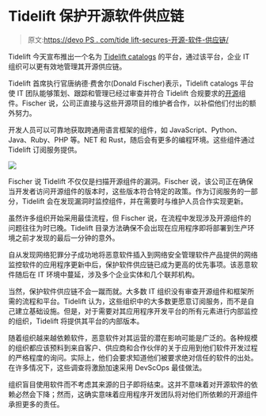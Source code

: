 # Tidelift 保护开源软件供应链

> 原文:[https://devo PS . com/tide lift-secures-开源-软件-供应链/](https://devops.com/tidelift-secures-open-source-software-supply-chains/)

Tidelift 今天宣布推出一个名为 [Tidelift catalogs](https://www.prnewswire.com/news-releases/tidelift-introduces-a-comprehensive-way-for-organizations-to-ensure-the-health-of-their-open-source-supply-chain-301216456.html) 的平台，通过该平台，企业 IT 组织可以更有效地管理其开源供应链。

Tidelift 首席执行官唐纳德·费舍尔(Donald Fischer)表示，Tidelift catalogs 平台使 IT 团队能够策划、跟踪和管理已经过审查并符合 Tidelift 合规要求的[开源](https://devops.com/?s=open%20source)组件。Fischer 说，公司正直接与这些开源项目的维护者合作，以补偿他们付出的额外努力。

开发人员可以可靠地获取跨通用语言框架的组件，如 JavaScript、Python、Java、Ruby、PHP 等。NET 和 Rust，随后会有更多的编程环境。这些组件通过 Tidelift 订阅服务提供。

![](../Images/51032e883077bda2a64bef5530f8ec73.png)

Fischer 说 Tidelift 不仅仅是扫描开源组件的漏洞。Fischer 说，该公司正在确保当开发者访问开源组件的版本时，这些版本符合特定的政策。作为订阅服务的一部分，Tidelift 会在发现漏洞时监控组件，并在需要时与维护人员合作实现更新。

虽然许多组织开始采用最佳流程，但 Fischer 说，在流程中发现涉及开源组件的问题往往为时已晚。Tidelift 目录方法确保不会出现在应用程序即将部署到生产环境之前才发现的最后一分钟的意外。

自从发现网络犯罪分子成功地将恶意软件插入到网络安全管理软件产品提供的网络监控软件的应用程序更新中后，保护软件供应链已成为更高的优先事项。该恶意软件随后在 IT 环境中蔓延，涉及多个企业实体和几个联邦机构。

当然，保护软件供应链不会一蹴而就。大多数 IT 组织没有审查开源组件和框架所需的流程和平台。Tidelift 认为，这些组织中的大多数更愿意订阅服务，而不是自己建立基础设施。但是，对于需要对其应用程序开发平台的所有元素进行内部监控的组织，Tidelift 将提供其平台的内部版本。

随着组织越来越依赖软件，恶意软件对其运营的潜在影响可能是广泛的。各种规模的组织都应该预料到来自客户、供应商和合作伙伴的关于应用到他们软件开发过程的严格程度的询问。实际上，他们会要求知道他们被要求绝对信任的软件的出处。在许多情况下，这些调查将激励加速采用 DevScOps 最佳做法。

组织盲目使用软件而不考虑其来源的日子即将结束。这并不意味着对开源软件的依赖必然会下降；然而，这确实意味着应用程序开发团队将对他们所依赖的开源组件承担更多的责任。
